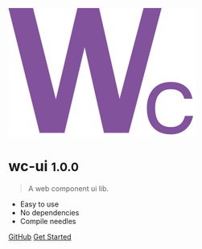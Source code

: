 ![logo](_media/icon.svg)

# wc-ui <small>1.0.0</small>

> A web component ui lib.

- Easy to use
- No dependencies
- Compile needles

[GitHub](https://github.com/Apisit-Lee/wc-ui)
[Get Started](https://apisit-lee.github.io/wc-ui/#/guide)